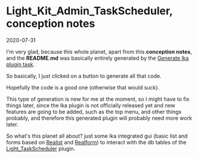 Light_Kit_Admin_TaskScheduler, conception notes
=============
2020-07-31


I'm very glad, because this whole planet, apart from this **conception notes**, and the **README.md** was basically entirely generated by the [Generate lka plugin task](https://github.com/lingtalfi/Light_DeveloperWizard/blob/master/doc/pages/task-details.md#generate-light_kit_admin-plugin).

So basically, I just clicked on a button to generate all that code.

Hopefully the code is a good one (otherwise that would suck).

This type of generation is new for me at the moment, so I might have to fix things later, since the lka plugin is not officially released yet and new features are going to be added, such as the top menu, and other things probably,
and therefore this generated plugin will probably need more work later.


So what's this planet all about? just some lka integrated gui (basic list and forms based on [Realist](https://github.com/lingtalfi/Light_Realist/) and [Realform](https://github.com/lingtalfi/Light_Realform)) to interact with the db tables of the [Light_TaskScheduler](https://github.com/lingtalfi/Light_TaskScheduler) plugin.

 